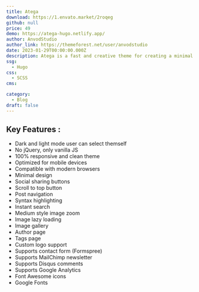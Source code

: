 ```yaml
---
title: Atega
download: https://1.envato.market/2roqeg
github: null
price: 49
demo: https://atega-hugo.netlify.app/
author: AnvodStudio
author_link: https://themeforest.net/user/anvodstudio
date: 2023-01-29T00:00:00.000Z
description: Atega is a fast and creative theme for creating a minimal blog for Hugo.
ssg:
  - Hugo
css:
  - SCSS
cms:

category:
  - Blog
draft: false
---
```


## Key Features :

- Dark and light mode user can select themself
- No jQuery, only vanilla JS
- 100% responsive and clean theme
- Optimized for mobile devices
- Compatible with modern browsers
- Minimal design
- Social sharing buttons
- Scroll to top button
- Post navigation
- Syntax highlighting
- Instant search
- Medium style image zoom
- Image lazy loading
- Image gallery
- Author page
- Tags page
- Custom logo support
- Supports contact form (Formspree)
- Supports MailChimp newsletter
- Supports Disqus comments
- Supports Google Analytics
- Font Awesome icons
- Google Fonts
